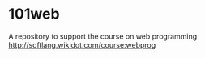 101web
======

A repository to support the course on web programming http://softlang.wikidot.com/course:webprog